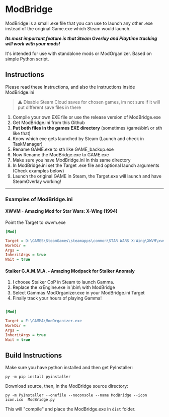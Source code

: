 # ModBridge

ModBridge is a small .exe file that you can use to launch any other .exe instead of the original Game.exe which Steam would launch.

***Its most important feature is that Steam Overlay and Playtime tracking will work with your mods!***

It's intended for use with standalone mods or ModOrganizer. Based on simple Python script.

## Instructions

Please read these Instructions, and also the instructions inside ModBridge.ini

> ⚠️ Disable Steam Cloud saves for chosen games, im not sure if it will put different save files in there

1. Compile your own EXE file or use the release version of ModBridge.exe
2. Get ModBridge.ini from this Github
3. **Put both files in the games EXE directory** (sometimes \game\bin\ or sth like that)
4. Know which exe gets launched by Steam (Launch and check in TaskManager)
5. Rename GAME.exe to sth like GAME_backup.exe
7. Now Rename the ModBridge.exe to GAME.exe
8. Make sure you have ModBridge.ini in this same directory
9. In ModBridge.ini set the Target .exe file and optional launch arguments (Check examples below)
10. Launch the original GAME in Steam, the Target.exe will launch and have SteamOverlay working!
---
### Examples of ModBridge.ini

#### XWVM - Amazing Mod for Star Wars: X-Wing (1994)
Point the Target to xwvm.exe
```ini
[Mod]

Target = D:\GAMES\SteamGames\steamapps\common\STAR WARS X-Wing\XWVM\xwvm.exe
WorkDir = 
Args = 
InheritArgs = true
Wait = true
```
#### Stalker G.A.M.M.A. - Amazing Modpack for Stalker Anomaly
1. I choose Stalker CoP in Steam to launch Gamma.
2. Replace the xrEngine.exe in \bin\ with ModBridge
3. Select Gammas ModOrganizer.exe in your ModBridge.ini Target
4. Finally track your hours of playing Gamma!

```ini

[Mod]

Target = E:\GAMMA\ModOrganizer.exe
WorkDir = 
Args = 
InheritArgs = true
Wait = true
```
## Build Instructions
Make sure you have python installed and then get PyInstaller:
```
py -m pip install pyinstaller
```
Download source, then, in the ModBridge source directory:
```
py -m PyInstaller --onefile --noconsole --name ModBridge --icon icon.ico  ModBridge.py
```
This will "compile" and place the ModBridge.exe in ```dist``` folder.
